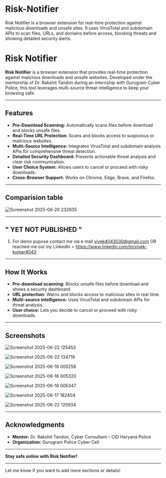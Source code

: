 # Risk-Notifier
Risk Notifier is a browser extension for real-time protection against malicious downloads and unsafe sites. It uses VirusTotal and subdomain APIs to scan files, URLs, and domains before access, blocking threats and showing detailed security alerts.



# Risk Notifier

**Risk Notifier** is a browser extension that provides real-time protection against malicious downloads and unsafe websites. Developed under the mentorship of Dr. Rakshit Tandon during an internship with Gurugram Cyber Police, this tool leverages multi-source threat intelligence to keep your browsing safe.

---

## Features

- **Pre-Download Scanning:** Automatically scans files before download and blocks unsafe files.
- **Real-Time URL Protection:** Scans and blocks access to suspicious or malicious websites.
- **Multi-Source Intelligence:** Integrates VirusTotal and subdomain analysis APIs for comprehensive threat detection.
- **Detailed Security Dashboard:** Presents actionable threat analysis and clear risk communication.
- **User Choice System:** Allows users to cancel or proceed with risky downloads.
- **Cross-Browser Support:** Works on Chrome, Edge, Brave, and Firefox.

---

## Comparision table

![Screenshot 2025-06-20 232935](https://github.com/user-attachments/assets/e8b96f9e-327b-4a7e-922c-d141a2cc39fc)





---

## " YET NOT PUBLISHED "

1. For demo pupose contact me via e mail vivek4043030@gmail.com OR reached me out my LinkedIn = https://www.linkedin.com/in/vivek-kumar4043


---

## How It Works

- **Pre-download scanning:** Blocks unsafe files before download and shows a security dashboard.
- **URL protection:** Warns and blocks access to malicious sites in real time.
- **Multi-source intelligence:** Uses VirusTotal and subdomain APIs for threat analysis.
- **User choice:** Lets you decide to cancel or proceed with risky downloads.

---

## Screenshots

![Screenshot 2025-06-22 125453](https://github.com/user-attachments/assets/b38313aa-d55a-4ffb-b39b-7ebe63bf093e)

![Screenshot 2025-06-22 134719](https://github.com/user-attachments/assets/291e106c-a38c-49e3-906b-63c22e080350)

![Screenshot 2025-06-16 005258](https://github.com/user-attachments/assets/078970e0-a163-47ef-bb80-6f29c702bc91)

![Screenshot 2025-06-16 005320](https://github.com/user-attachments/assets/0ebe4862-2471-4f18-83a9-8484c2513cc3)

![Screenshot 2025-06-16 005347](https://github.com/user-attachments/assets/a759ab25-710e-438c-8fdc-32845b564789)

![Screenshot 2025-06-17 182404](https://github.com/user-attachments/assets/06522488-874b-4a94-86f5-193bdfab87d8)

![Screenshot 2025-06-22 125934](https://github.com/user-attachments/assets/84bdd65c-cb3e-4b4f-a668-df1a5273d052)


---


## Acknowledgments

- **Mentor:** Dr. Rakshit Tandon, Cyber Consultant – CID Haryana Police
- **Organization:** Gurugram Police Cyber Cell

---

**Stay safe online with Risk Notifier!**

---

Let me know if you want to add more sections or details!
